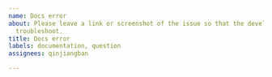 ```yaml
---
name: Docs error
about: Please leave a link or screenshot of the issue so that the developer can quickly
  troubleshoot.
title: Docs error
labels: documentation, question
assignees: qinjiangban

---
```



